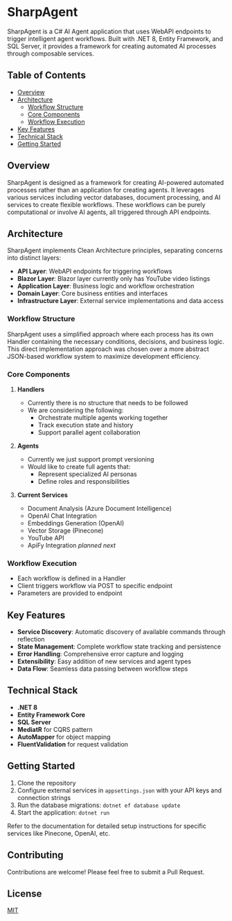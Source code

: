 # SharpAgent

SharpAgent is a C# AI Agent application that uses WebAPI endpoints to trigger intelligent agent workflows. Built with .NET 8, Entity Framework, and SQL Server, it provides a framework for creating automated AI processes through composable services.

## Table of Contents
- [Overview](#overview)
- [Architecture](#architecture)
  - [Workflow Structure](#workflow-structure)
  - [Core Components](#core-components)
  - [Workflow Execution](#workflow-execution)
- [Key Features](#key-features)
- [Technical Stack](#technical-stack)
- [Getting Started](#getting-started)

## Overview

SharpAgent is designed as a framework for creating AI-powered automated processes rather than an application for creating agents. It leverages various services including vector databases, document processing, and AI services to create flexible workflows. These workflows can be purely computational or involve AI agents, all triggered through API endpoints.

## Architecture

SharpAgent implements Clean Architecture principles, separating concerns into distinct layers:

- **API Layer**: WebAPI endpoints for triggering workflows
- **Blazor Layer**: Blazor layer currently only has YouTube video listings
- **Application Layer**: Business logic and workflow orchestration
- **Domain Layer**: Core business entities and interfaces
- **Infrastructure Layer**: External service implementations and data access

### Workflow Structure

SharpAgent uses a simplified approach where each process has its own Handler containing the necessary conditions, decisions, and business logic. This direct implementation approach was chosen over a more abstract JSON-based workflow system to maximize development efficiency.

### Core Components

1. **Handlers**
   - Currently there is no structure that needs to be followed
   - We are considering the following:
     - Orchestrate multiple agents working together
     - Track execution state and history
     - Support parallel agent collaboration

2. **Agents**
   - Currently we just support prompt versioning 
   - Would like to create full agents that:
     - Represent specialized AI personas
     - Define roles and responsibilities

3. **Current Services**
   - Document Analysis (Azure Document Intelligence)
   - OpenAI Chat Integration
   - Embeddings Generation (OpenAI)
   - Vector Storage (Pinecone)
   - YouTube API
   - ApiFy Integration *planned next*

### Workflow Execution

- Each workflow is defined in a Handler
- Client triggers workflow via POST to specific endpoint
- Parameters are provided to endpoint

## Key Features

- **Service Discovery**: Automatic discovery of available commands through reflection
- **State Management**: Complete workflow state tracking and persistence
- **Error Handling**: Comprehensive error capture and logging
- **Extensibility**: Easy addition of new services and agent types
- **Data Flow**: Seamless data passing between workflow steps

## Technical Stack

- **.NET 8**
- **Entity Framework Core**
- **SQL Server**
- **MediatR** for CQRS pattern
- **AutoMapper** for object mapping
- **FluentValidation** for request validation

## Getting Started

1. Clone the repository
2. Configure external services in `appsettings.json` with your API keys and connection strings
3. Run the database migrations: `dotnet ef database update`
4. Start the application: `dotnet run`

Refer to the documentation for detailed setup instructions for specific services like Pinecone, OpenAI, etc.

## Contributing

Contributions are welcome! Please feel free to submit a Pull Request.

## License

[MIT](LICENSE)